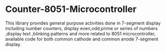 # Counter-8051-Microcontroller
This library provides general purpose activities done in 7-segment display including number counters, display even,odd,prime or series of numbers ,display text ,blinking patterns and more related to 8051 microcontroller, available code for both common cathode and common anode 7-segment display.
